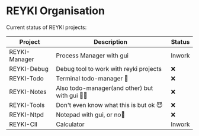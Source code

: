 # REYKI Organisation

Current status of REYKI projects:

| Project | Description | Status |
| ------- | ------- | ------- |
| REYKI-Manager | Process Manager with gui | Inwork |
| REYKI-Debug | Debug tool to work with reyki projects | :x: |
| REYKI-Todo | Terminal todo-manager 🥶 | :x: |
| REYKI-Notes | Also todo-manager(and other) but with gui 🥶🥶 | :x: |
| REYKI-Tools | Don't even know what this is but ok 😈 | :x: |
| REYKI-Ntpd | Notepad with gui, or no🥶 | :x: |
| REYKI-Cll | Calculator | Inwork |

